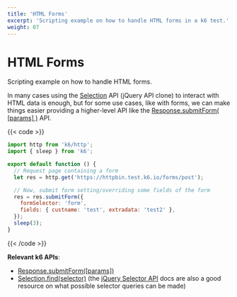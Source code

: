 ```yaml
---
title: 'HTML Forms'
excerpt: 'Scripting example on how to handle HTML forms in a k6 test.'
weight: 07
---
```


# HTML Forms

Scripting example on how to handle HTML forms.

In many cases using the [Selection](/docs/k6/<K6_VERSION>/javascript-api/k6-html/selection) API (jQuery API clone) to interact with HTML data is enough, but for some use cases, like with forms, we can make things easier providing a higher-level API like the [Response.submitForm( [params] )](/javascript-api/k6-http/response/response-submitform) API.

{{< code >}}

```javascript
import http from 'k6/http';
import { sleep } from 'k6';

export default function () {
  // Request page containing a form
  let res = http.get('https://httpbin.test.k6.io/forms/post');

  // Now, submit form setting/overriding some fields of the form
  res = res.submitForm({
    formSelector: 'form',
    fields: { custname: 'test', extradata: 'test2' },
  });
  sleep(3);
}
```

{{< /code >}}

**Relevant k6 APIs**:

- [Response.submitForm([params])](/javascript-api/k6-http/response/response-submitform)
- [Selection.find(selector)](/docs/k6/<K6_VERSION>/javascript-api/k6-html/selection/selection-find)
  (the [jQuery Selector API](http://api.jquery.com/category/selectors/) docs are also a good
  resource on what possible selector queries can be made)
